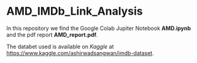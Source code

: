 # AMD_IMDb_Link_Analysis

In this repository we find the Google Colab Jupiter Notebook **AMD.ipynb** and the pdf report **AMD_report.pdf**.

The databet used is available on *Kaggle* at https://www.kaggle.com/ashirwadsangwan/imdb-dataset.

